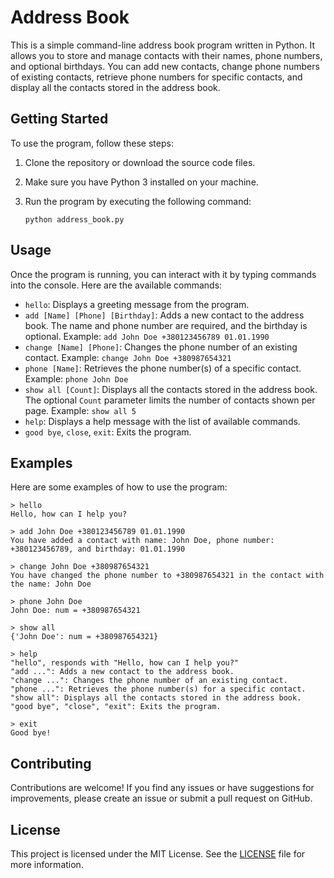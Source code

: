 # Address Book

This is a simple command-line address book program written in Python. It allows you to store and manage contacts with their names, phone numbers, and optional birthdays. You can add new contacts, change phone numbers of existing contacts, retrieve phone numbers for specific contacts, and display all the contacts stored in the address book.

## Getting Started

To use the program, follow these steps:

1. Clone the repository or download the source code files.
2. Make sure you have Python 3 installed on your machine.
3. Run the program by executing the following command:

   ```
   python address_book.py
   ```

## Usage

Once the program is running, you can interact with it by typing commands into the console. Here are the available commands:

- `hello`: Displays a greeting message from the program.
- `add [Name] [Phone] [Birthday]`: Adds a new contact to the address book. The name and phone number are required, and the birthday is optional. Example: `add John Doe +380123456789 01.01.1990`
- `change [Name] [Phone]`: Changes the phone number of an existing contact. Example: `change John Doe +380987654321`
- `phone [Name]`: Retrieves the phone number(s) of a specific contact. Example: `phone John Doe`
- `show all [Count]`: Displays all the contacts stored in the address book. The optional `Count` parameter limits the number of contacts shown per page. Example: `show all 5`
- `help`: Displays a help message with the list of available commands.
- `good bye`, `close`, `exit`: Exits the program.

## Examples

Here are some examples of how to use the program:

```
> hello
Hello, how can I help you?

> add John Doe +380123456789 01.01.1990
You have added a contact with name: John Doe, phone number: +380123456789, and birthday: 01.01.1990

> change John Doe +380987654321
You have changed the phone number to +380987654321 in the contact with the name: John Doe

> phone John Doe
John Doe: num = +380987654321

> show all
{'John Doe': num = +380987654321}

> help
"hello", responds with "Hello, how can I help you?"
"add ...": Adds a new contact to the address book.
"change ...": Changes the phone number of an existing contact.
"phone ...": Retrieves the phone number(s) for a specific contact.
"show all": Displays all the contacts stored in the address book.
"good bye", "close", "exit": Exits the program.

> exit
Good bye!
```

## Contributing

Contributions are welcome! If you find any issues or have suggestions for improvements, please create an issue or submit a pull request on GitHub.

## License

This project is licensed under the MIT License. See the [LICENSE](LICENSE) file for more information.
